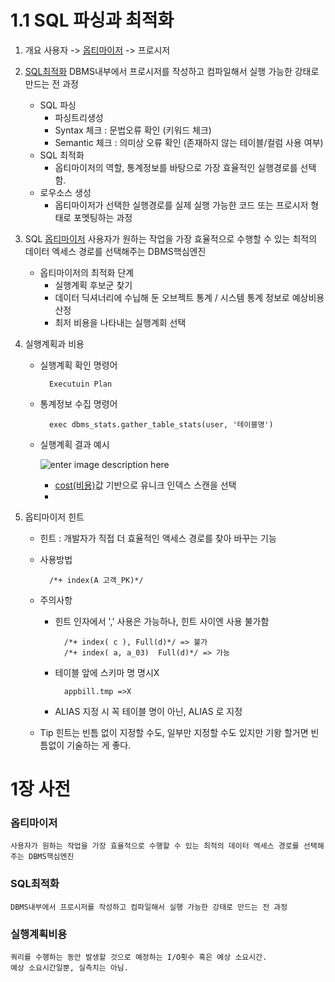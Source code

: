 # 1.1  SQL 파싱과 최적화
1. 개요
사용자 -> [옵티마이저](#옵티마이저) -> 프로시저

2. [SQL최적화](#SQL최적화) 
DBMS내부에서 프로시저를 작성하고 컴파일해서 실행 가능한 강태로 만드는 전 과정
	* SQL 파싱
		* 파싱트리생성
		* Syntax 체크 : 문법오류 확인 (키워드 체크)
		* Semantic 체크 : 의미상 오류 확인 (존재하지 않는 테이블/컬럼 사용 여부)
	* SQL 최적화
		* 옵티마이저의 역할, 통계정보를 바탕으로 가장 효율적인 실행경로를 선택함. 
	* 로우소스 생성 
		* 옵티마이저가 선택한 실행경로를 실제 실행 가능한 코드 또는 프로시저 형태로 포멧팅하는 과정
		
3. SQL [옵티마이저](#옵티마이저)
사용자가 원하는 작업을 가장 효율적으로 수행할 수 있는 최적의 데이터 엑세스 경로를 선택해주는 DBMS핵심엔진
	* 옵티마이저의 최적화 단계
		* 실행계획 후보군 찾기
		* 데이터 딕셔너리에 수닙해 둔 오브젝트 통계 / 시스템 통계 정보로 예상비용산정
		* 최저 비용을 나타내는 실행계회 선택

4. 실행계획과 비용
	* 실행계획 확인 명령어 

			Executuin Plan
	* 통계정보 수집 명령어
									
			exec dbms_stats.gather_table_stats(user, '테이블명')
	* 실행계획 결과 예시 
	
		![enter image description here](https://github.com/ekdud014/Study_SQL/blob/2aa3139c4190651feae5982ad900177b79c236b9/%EC%B9%9C%EC%A0%88%ED%95%9C%20SQL%20%ED%8A%9C%EB%8B%9D/1%EC%9E%A5_SQL%20%EC%B2%98%EB%A6%AC%20%EA%B3%BC%EC%A0%95%EA%B3%BC%20IO/image/sql_%E1%84%89%E1%85%B5%E1%86%AF%E1%84%92%E1%85%A2%E1%86%BC%E1%84%80%E1%85%A8%E1%84%92%E1%85%AC%E1%86%A8%20%E1%84%80%E1%85%A7%E1%86%AF%E1%84%80%E1%85%AA.png?raw=true)
		* [cost(비용)](#실행계획비용)값 기반으로 유니크 인덱스 스캔을 선택
		* 
		
5. 옵티마이저 힌트
	* 힌트 :  개발자가 직접 더 효율적인 액세스 경로를 찾아 바꾸는 기능
	* 사용방법
					
			/*+ index(A 고객_PK)*/ 
	* 주의사항
		* 힌트 인자에서 ',' 사용은 가능하나, 힌트 사이엔 사용 불가함
				
				/*+ index( c ), Full(d)*/ => 불가
				/*+ index( a, a_03)  Full(d)*/ => 가능
		* 테이블 앞에 스키마 명 명시X
		
				appbill.tmp =>X
		* ALIAS 지정 시 꼭 테이블 명이 아닌, ALIAS 로 지정
	* Tip
		힌트는 빈틈 없이 지정할 수도, 일부만 지정할 수도 있지만 기왕 할거면 빈틈없이 기술하는 게 좋다.
	

# 1장 사전 
###  옵티마이저
	사용자가 원하는 작업을 가장 효율적으로 수행할 수 있는 최적의 데이터 엑세스 경로를 선택해주는 DBMS핵심엔진

### SQL최적화
	DBMS내부에서 프로시저를 작성하고 컴파일해서 실행 가능한 강태로 만드는 전 과정
	
### 실행계획비용
	쿼리를 수행하는 동안 발생할 것으로 예정하는 I/O횟수 혹은 예상 소요시간. 
	예상 소요시간일뿐, 실측치는 아님.
